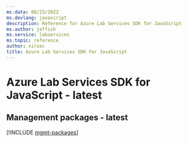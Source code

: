 ```yaml
---
ms.data: 08/23/2022
ms.devlang: javascript
description: Reference for Azure Lab Services SDK for JavaScript
ms.author: jeffish
ms.service: labservices
ms.topic: reference
author: xirzec
title: Azure Lab Services SDK for JavaScript
---
```

# Azure Lab Services SDK for JavaScript - latest

## Management packages - latest
[!INCLUDE [mgmt-packages](lab-services-mgmt-index.md)]